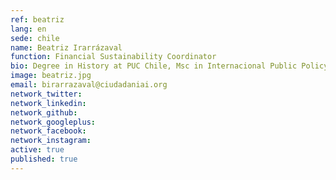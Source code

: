 ```yaml
---
ref: beatriz
lang: en
sede: chile
name: Beatriz Irarrázaval
function: Financial Sustainability Coordinator
bio: Degree in History at PUC Chile, Msc in Internacional Public Policy at University College London, Master in Science and innovation Managment, Universidad Politectica de Valencia.
image: beatriz.jpg
email: birarrazaval@ciudadaniai.org
network_twitter:
network_linkedin:
network_github:
network_googleplus:
network_facebook:
network_instagram:
active: true
published: true
---
```

